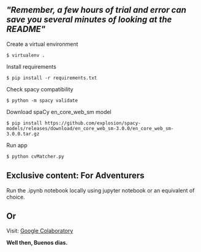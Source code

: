 _"Remember, a few hours of trial and error can save you several minutes of looking at the README"_
-------------

Create a virtual environment
```shell
$ virtualenv .
```
Install requirements
```shell
$ pip install -r requirements.txt
```
Check spacy compatibility
```shell
$ python -m spacy validate
```
Download spaCy en_core_web_sm model
```shell
$ pip install https://github.com/explosion/spacy-models/releases/download/en_core_web_sm-3.0.0/en_core_web_sm-3.0.0.tar.gz
```
Run app
```python
$ python cvMatcher.py
```

## Exclusive content: For Adventurers

Run the .ipynb notebook locally using jupyter notebook or an equivalent of choice.

Or
------------
Visit: [Google Colaboratory](https://colab.research.google.com/drive/1a0TbGUCDoSYUglfazK804ebePWTTfhU-?usp=sharing) 

__Well then, Buenos dias.__
